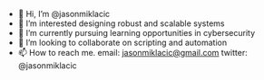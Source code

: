 - 👋 Hi, I’m @jasonmiklacic
- 👀 I’m interested designing robust and scalable systems 
- 🌱 I’m currently pursuing learning opportunities in cybersecurity
- 💞️ I’m looking to collaborate on scripting and automation
- 📫 How to reach me.  email: jasonmiklacic@gmail.com twitter: @jasonmiklacic

<!---
jasonmiklacic/jasonmiklacic is a ✨ special ✨ repository because its `README.md` (this file) appears on your GitHub profile.
You can click the Preview link to take a look at your changes.
--->
